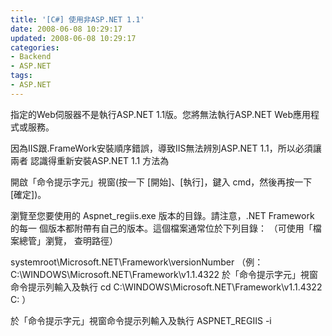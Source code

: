 ```yaml
---
title: '[C#] 使用非ASP.NET 1.1'
date: 2008-06-08 10:29:17
updated: 2008-06-08 10:29:17
categories:
- Backend
- ASP.NET
tags:
- ASP.NET
---
```

指定的Web伺服器不是執行ASP.NET 1.1版。您將無法執行ASP.NET Web應用程式或服務。

<!--more-->

因為IIS跟.FrameWork安裝順序錯誤，導致IIS無法辨別ASP.NET 1.1，所以必須讓兩者
認識得重新安裝ASP.NET 1.1 方法為

開啟「命令提示字元」視窗(按一下 [開始]、[執行]，鍵入 cmd，然後再按一下 [確定])。

瀏覽至您要使用的 Aspnet_regiis.exe 版本的目錄。請注意，.NET Framework 的每一
個版本都附帶有自己的版本。這個檔案通常位於下列目錄： （可使用「檔案總管」瀏覽，
查明路徑）

systemroot\Microsoft.NET\Framework\versionNumber
（例：C:\WINDOWS\Microsoft.NET\Framework\v1.1.4322
於「命令提示字元」視窗命令提示列輸入及執行
cd C:\WINDOWS\Microsoft.NET\Framework\v1.1.4322
C:
）

於「命令提示字元」視窗命令提示列輸入及執行
ASPNET_REGIIS -i